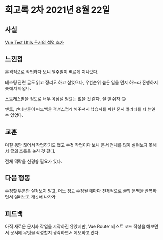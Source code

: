 # 회고록 2차 2021년 8월 22일

## 사실

[Vue Test Utils 문서의 설명 추가](https://github.com/joshua1988/vue-camp/pull/53)

## 느낀점

본격적으로 작업하다 보니 일주일이 빠르게 지나갔다.

테스팅 관련 글도 읽고 정리도 하고 싶었으나, 우선순위 높은 일을 먼저 하느라 진행하지 못해서 아쉽다.

스트레스받을 정도로 너무 욕심낼 필요는 없을 것 같다. 쉴 땐 쉬자 🙃

멘토, 멘티분들이 피드백을 정성스럽게 해주셔서 학습자를 위한 문서 퀄리티를 더 높일 수 있었다.

## 교훈

며칠 동안 끊어서 작업하기도 했고 수정 작업이다 보니 문서 전체를 많이 살펴보지 못해서 글의 흐름을 놓친 것 같다.

전체 맥락을 신경쓸 필요가 있다.

## 다음 행동

수정할 부분만 살펴보지 말고, 어느 정도 수정될 때마다 전체적으로 글의 문맥을 반복하면서 살펴보고 개선해 나가자

## 피드백

아직 새로운 문서화 작업을 시작하진 않았지만, Vue Router 테스트 코드 작성을 해보면서 문서에 무엇을 작성할지 생각하면서 메모하고 있다.
